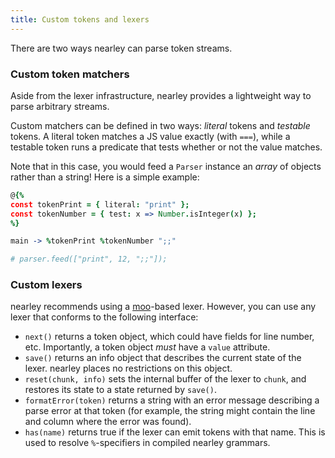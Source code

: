 ```yaml
---
title: Custom tokens and lexers
---
```


There are two ways nearley can parse token streams.

### Custom token matchers

Aside from the lexer infrastructure, nearley provides a lightweight way to
parse arbitrary streams.

Custom matchers can be defined in two ways: *literal* tokens and *testable*
tokens. A literal token matches a JS value exactly (with `===`), while a
testable token runs a predicate that tests whether or not the value matches.

Note that in this case, you would feed a `Parser` instance an *array* of
objects rather than a string! Here is a simple example:

```coffeescript
@{%
const tokenPrint = { literal: "print" };
const tokenNumber = { test: x => Number.isInteger(x) };
%}

main -> %tokenPrint %tokenNumber ";;"

# parser.feed(["print", 12, ";;"]);
```

### Custom lexers

nearley recommends using a [moo](https://github.com/tjvr/moo)-based lexer.
However, you can use any lexer that conforms to the following interface:

- `next()` returns a token object, which could have fields for line number,
  etc. Importantly, a token object *must* have a `value` attribute.
- `save()` returns an info object that describes the current state of the
  lexer. nearley places no restrictions on this object.
- `reset(chunk, info)` sets the internal buffer of the lexer to `chunk`, and
  restores its state to a state returned by `save()`.
- `formatError(token)` returns a string with an error message describing a
  parse error at that token (for example, the string might contain the line and
  column where the error was found).
- `has(name)` returns true if the lexer can emit tokens with that name. This is
  used to resolve `%`-specifiers in compiled nearley grammars.

